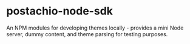 postachio-node-sdk
==================

An NPM modules for developing themes locally - provides a mini Node server, dummy content, and theme parsing for testing purposes.
